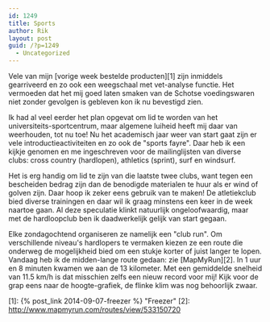 ```yaml
---
id: 1249
title: Sports
author: Rik
layout: post
guid: /?p=1249
  - Uncategorized
---
```

Vele van mijn [vorige week bestelde producten][1] zijn inmiddels gearriveerd en zo ook een weegschaal met vet-analyse functie. Het vermoeden dat het mij goed laten smaken van de Schotse voedingswaren niet zonder gevolgen is gebleven kon ik nu bevestigd zien.

Ik had al veel eerder het plan opgevat om lid te worden van het universiteits-sportcentrum, maar algemene luiheid heeft mij daar van weerhouden, tot nu toe! Nu het academisch jaar weer van start gaat zijn er vele introductieactiviteiten en zo ook de "sports fayre". Daar heb ik een kijkje genomen en me ingeschreven voor de mailinglijsten van diverse clubs: cross country (hardlopen), athletics (sprint), surf en windsurf.

Het is erg handig om lid te zijn van die laatste twee clubs, want tegen een bescheiden bedrag zijn dan de benodigde materialen te huur als er wind of golven zijn. Daar hoop ik zeker eens gebruik van te maken! De atletiekclub bied diverse trainingen en daar wil ik graag minstens een keer in de week naartoe gaan. Al deze speculatie klinkt natuurlijk ongeloofwaardig, maar met de hardloopclub ben ik daadwerkelijk gelijk van start gegaan.

Elke zondagochtend organiseren ze namelijk een "club run". Om verschillende niveau's hardlopers te vermaken kiezen ze een route die onderweg de mogelijkheid bied om een stukje korter of juist langer te lopen. Vandaag heb ik de midden-lange route gedaan: zie [MapMyRun][2]. In 1 uur en 8 minuten kwamen we aan de 13 kilometer. Met een gemiddelde snelheid van 11.5 km/h is dat misschien zelfs een nieuw record voor mij! Kijk voor de grap eens naar de hoogte-grafiek, de flinke klim was nog behoorlijk zwaar.

 [1]: {% post_link 2014-09-07-freezer %} "Freezer"
 [2]: http://www.mapmyrun.com/routes/view/533150720